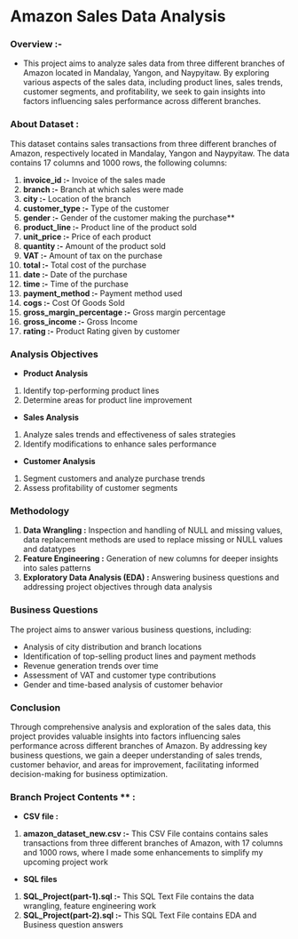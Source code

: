 # **Amazon Sales Data Analysis**

### Overview :- 
* This project aims to analyze sales data from three different branches of Amazon located in Mandalay, Yangon, and Naypyitaw. By exploring various aspects of the sales data, including product lines, sales trends, customer segments, and profitability, we seek to gain insights into factors influencing sales performance across different branches.

### About Dataset :

This dataset contains sales transactions from three different branches of Amazon, respectively located in Mandalay, Yangon and Naypyitaw. The data contains 17 columns and 1000 rows, the following columns: 
1. **invoice_id :-** Invoice of the sales made
2. **branch :-** Branch at which sales were made
3. **city :-** Location of the branch
4. **customer_type :-** Type of the customer
5. **gender :-** Gender of the customer making the purchase**
6. **product_line :-** Product line of the product sold
7. **unit_price :-** Price of each product
8. **quantity :-** Amount of the product sold
9. **VAT :-** Amount of tax on the purchase
10. **total :-** Total cost of the purchase
11. **date :-** Date of the purchase
12. **time :-** Time of the purchase
13. **payment_method :-** Payment method used
14. **cogs :-** Cost Of Goods Sold
15. **gross_margin_percentage :-** Gross margin percentage
16. **gross_income :-** Gross Income
17. **rating :-** Product Rating given by customer 

### **Analysis Objectives**
* **Product Analysis**
1. Identify top-performing product lines
2. Determine areas for product line improvement
* **Sales Analysis**
1. Analyze sales trends and effectiveness of sales strategies
2. Identify modifications to enhance sales performance
* **Customer Analysis**
1. Segment customers and analyze purchase trends
2. Assess profitability of customer segments
   
### **Methodology**
1. **Data Wrangling :** Inspection and handling of NULL and missing values, data replacement methods are used to replace missing or NULL values and datatypes
2. **Feature Engineering :** Generation of new columns for deeper insights into sales patterns
3. **Exploratory Data Analysis (EDA) :** Answering business questions and addressing project objectives through data analysis

### **Business Questions**
The project aims to answer various business questions, including:
* Analysis of city distribution and branch locations
* Identification of top-selling product lines and payment methods
* Revenue generation trends over time
* Assessment of VAT and customer type contributions
* Gender and time-based analysis of customer behavior
  
### **Conclusion**
Through comprehensive analysis and exploration of the sales data, this project provides valuable insights into factors influencing sales performance across different branches of Amazon. By addressing key business questions, we gain a deeper understanding of sales trends, customer behavior, and areas for improvement, facilitating informed decision-making for business optimization.

### Branch Project Contents ** : 
* **CSV file :**
1. **amazon_dataset_new.csv :-** This CSV File contains contains sales transactions from three different branches of Amazon, with 17 columns and 1000 rows, where I made some enhancements to simplify my upcoming project work
* **SQL files**
1. **SQL_Project(part-1).sql :-** This SQL Text File contains the data wrangling, feature engineering work
2. **SQL_Project(part-2).sql :-** This SQL Text File contains EDA and Business question answers 
